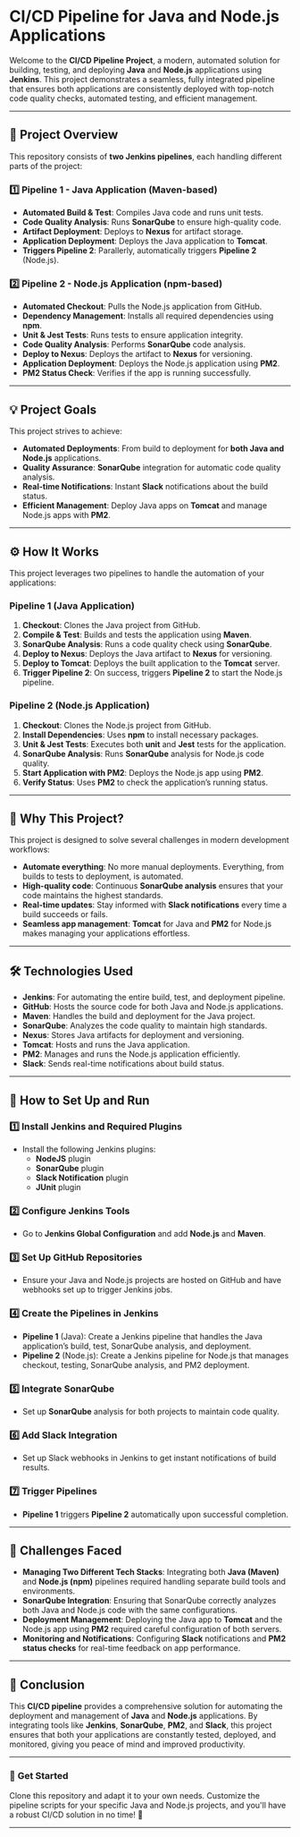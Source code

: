 # CI/CD Pipeline for Java and Node.js Applications 

Welcome to the **CI/CD Pipeline Project**, a modern, automated solution for building, testing, and deploying **Java** and **Node.js** applications using **Jenkins**. This project demonstrates a seamless, fully integrated pipeline that ensures both applications are consistently deployed with top-notch code quality checks, automated testing, and efficient management.

---

## 🎯 **Project Overview**

This repository consists of **two Jenkins pipelines**, each handling different parts of the project:

### 1️⃣ **Pipeline 1 - Java Application** (Maven-based)
- **Automated Build & Test**: Compiles Java code and runs unit tests.
- **Code Quality Analysis**: Runs **SonarQube** to ensure high-quality code.
- **Artifact Deployment**: Deploys to **Nexus** for artifact storage.
- **Application Deployment**: Deploys the Java application to **Tomcat**.
- **Triggers Pipeline 2**: Parallerly, automatically triggers **Pipeline 2** (Node.js).

### 2️⃣ **Pipeline 2 - Node.js Application** (npm-based)
- **Automated Checkout**: Pulls the Node.js application from GitHub.
- **Dependency Management**: Installs all required dependencies using **npm**.
- **Unit & Jest Tests**: Runs tests to ensure application integrity.
- **Code Quality Analysis**: Performs **SonarQube** code analysis.
- **Deploy to Nexus**: Deploys the artifact to **Nexus** for versioning.
- **Application Deployment**: Deploys the Node.js application using **PM2**.
- **PM2 Status Check**: Verifies if the app is running successfully.

---

## 💡 **Project Goals**

This project strives to achieve:
- **Automated Deployments**: From build to deployment for **both Java and Node.js** applications.
- **Quality Assurance**: **SonarQube** integration for automatic code quality analysis.
- **Real-time Notifications**: Instant **Slack** notifications about the build status.
- **Efficient Management**: Deploy Java apps on **Tomcat** and manage Node.js apps with **PM2**.

---

## ⚙️ **How It Works**

This project leverages two pipelines to handle the automation of your applications:

### Pipeline 1 (Java Application)
1. **Checkout**: Clones the Java project from GitHub.
2. **Compile & Test**: Builds and tests the application using **Maven**.
3. **SonarQube Analysis**: Runs a code quality check using **SonarQube**.
4. **Deploy to Nexus**: Deploys the Java artifact to **Nexus** for versioning.
5. **Deploy to Tomcat**: Deploys the built application to the **Tomcat** server.
6. **Trigger Pipeline 2**: On success, triggers **Pipeline 2** to start the Node.js pipeline.

### Pipeline 2 (Node.js Application)
1. **Checkout**: Clones the Node.js project from GitHub.
2. **Install Dependencies**: Uses **npm** to install necessary packages.
3. **Unit & Jest Tests**: Executes both **unit** and **Jest** tests for the application.
4. **SonarQube Analysis**: Runs **SonarQube** analysis for Node.js code quality.
5. **Start Application with PM2**: Deploys the Node.js app using **PM2**.
6. **Verify Status**: Uses **PM2** to check the application’s running status.

---

## 🌟 **Why This Project?**

This project is designed to solve several challenges in modern development workflows:
- **Automate everything**: No more manual deployments. Everything, from builds to tests to deployment, is automated.
- **High-quality code**: Continuous **SonarQube analysis** ensures that your code maintains the highest standards.
- **Real-time updates**: Stay informed with **Slack notifications** every time a build succeeds or fails.
- **Seamless app management**: **Tomcat** for Java and **PM2** for Node.js makes managing your applications effortless.

---

## 🛠️ **Technologies Used**

- **Jenkins**: For automating the entire build, test, and deployment pipeline.
- **GitHub**: Hosts the source code for both Java and Node.js applications.
- **Maven**: Handles the build and deployment for the Java project.
- **SonarQube**: Analyzes the code quality to maintain high standards.
- **Nexus**: Stores Java artifacts for deployment and versioning.
- **Tomcat**: Hosts and runs the Java application.
- **PM2**: Manages and runs the Node.js application efficiently.
- **Slack**: Sends real-time notifications about build status.

---

## 🚀 **How to Set Up and Run**

### 1️⃣ **Install Jenkins and Required Plugins**
   - Install the following Jenkins plugins:
     - **NodeJS** plugin
     - **SonarQube** plugin
     - **Slack Notification** plugin
     - **JUnit** plugin

### 2️⃣ **Configure Jenkins Tools**
   - Go to **Jenkins Global Configuration** and add **Node.js** and **Maven**.

### 3️⃣ **Set Up GitHub Repositories**
   - Ensure your Java and Node.js projects are hosted on GitHub and have webhooks set up to trigger Jenkins jobs.

### 4️⃣ **Create the Pipelines in Jenkins**
   - **Pipeline 1** (Java): Create a Jenkins pipeline that handles the Java application’s build, test, SonarQube analysis, and deployment.
   - **Pipeline 2** (Node.js): Create a Jenkins pipeline for Node.js that manages checkout, testing, SonarQube analysis, and PM2 deployment.

### 5️⃣ **Integrate SonarQube**
   - Set up **SonarQube** analysis for both projects to maintain code quality.

### 6️⃣ **Add Slack Integration**
   - Set up Slack webhooks in Jenkins to get instant notifications of build results.

### 7️⃣ **Trigger Pipelines**
   - **Pipeline 1** triggers **Pipeline 2** automatically upon successful completion.

---

## 📝 **Challenges Faced**

- **Managing Two Different Tech Stacks**: Integrating both **Java (Maven)** and **Node.js (npm)** pipelines required handling separate build tools and environments.
- **SonarQube Integration**: Ensuring that SonarQube correctly analyzes both Java and Node.js code with the same configurations.
- **Deployment Management**: Deploying the Java app to **Tomcat** and the Node.js app using **PM2** required careful configuration of both servers.
- **Monitoring and Notifications**: Configuring **Slack** notifications and **PM2 status checks** for real-time feedback on app performance.

---

## 🎉 **Conclusion**

This **CI/CD pipeline** provides a comprehensive solution for automating the deployment and management of **Java** and **Node.js** applications. By integrating tools like **Jenkins**, **SonarQube**, **PM2**, and **Slack**, this project ensures that both your applications are constantly tested, deployed, and monitored, giving you peace of mind and improved productivity.

---

### 🔧 **Get Started**

Clone this repository and adapt it to your own needs. Customize the pipeline scripts for your specific Java and Node.js projects, and you'll have a robust CI/CD solution in no time! 🎉

---

